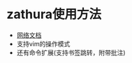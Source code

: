 # zathura使用方法
- [网络文档](http://archive.3zso.com/archives/zathura-pdf-reader.html)
- 支持vim的操作模式
- 还有命令扩展(支持书签跳转，附带批注)
